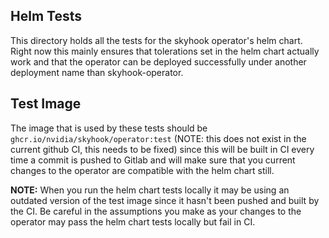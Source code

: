 ## Helm Tests
This directory holds all the tests for the skyhook operator's helm chart. Right now this mainly ensures that tolerations set in the helm chart actually work and that the operator can be deployed successfully under another deployment name than skyhook-operator.

## Test Image
The image that is used by these tests should be ` ghcr.io/nvidia/skyhook/operator:test` (NOTE: this does not exist in the current github CI, this needs to be fixed) since this will be built in CI every time a commit is pushed to Gitlab and will make sure that you current changes to the operator are compatible with the helm chart still. 

**NOTE:** When you run the helm chart tests locally it may be using an outdated version of the test image since it hasn't been pushed and built by the CI. Be careful in the assumptions you make as your changes to the operator may pass the helm chart tests locally but fail in CI.